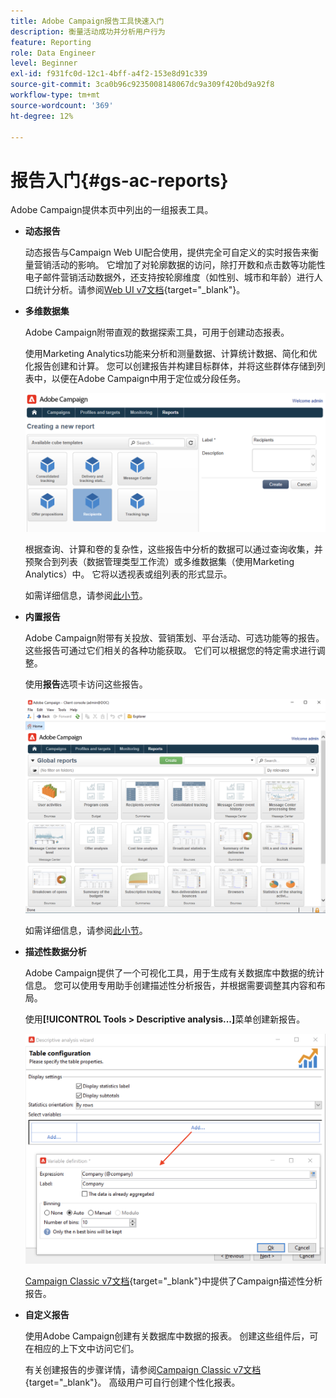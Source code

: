 ```yaml
---
title: Adobe Campaign报告工具快速入门
description: 衡量活动成功并分析用户行为
feature: Reporting
role: Data Engineer
level: Beginner
exl-id: f931fc0d-12c1-4bff-a4f2-153e8d91c339
source-git-commit: 3ca0b96c9235008148067dc9a309f420bd9a92f8
workflow-type: tm+mt
source-wordcount: '369'
ht-degree: 12%

---
```


# 报告入门{#gs-ac-reports}

Adobe Campaign提供本页中列出的一组报表工具。

* **动态报告**

  动态报告与Campaign Web UI配合使用，提供完全可自定义的实时报告来衡量营销活动的影响。 它增加了对轮廓数据的访问，除打开数和点击数等功能性电子邮件营销活动数据外，还支持按轮廓维度（如性别、城市和年龄）进行人口统计分析。请参阅[Web UI v7文档](https://experienceleague.adobe.com/docs/campaign-web/v8/reports/dynamic-reporting/get-started-reporting.html){target="_blank"}。

* **多维数据集**

  Adobe Campaign附带直观的数据探索工具，可用于创建动态报表。

  使用Marketing Analytics功能来分析和测量数据、计算统计数据、简化和优化报告创建和计算。 您可以创建报告并构建目标群体，并将这些群体存储到列表中，以便在Adobe Campaign中用于定位或分段任务。

  ![](assets/create-a-report.png)

  根据查询、计算和卷的复杂性，这些报告中分析的数据可以通过查询收集，并预聚合到列表（数据管理类型工作流）或多维数据集（使用Marketing Analytics）中。 它将以透视表或组列表的形式显示。

  如需详细信息，请参阅[此小节](gs-cubes.md)。

* **内置报告**

  Adobe Campaign附带有关投放、营销策划、平台活动、可选功能等的报告。 这些报告可通过它们相关的各种功能获取。 它们可以根据您的特定需求进行调整。

  使用&#x200B;**报告**&#x200B;选项卡访问这些报告。

  ![](assets/built-in-reports.png)

  如需详细信息，请参阅[此小节](built-in-reports.md)。

* **描述性数据分析**

  Adobe Campaign提供了一个可视化工具，用于生成有关数据库中数据的统计信息。 您可以使用专用助手创建描述性分析报告，并根据需要调整其内容和布局。

  使用&#x200B;**[!UICONTROL Tools > Descriptive analysis...]**&#x200B;菜单创建新报告。

  ![](assets/desc-analysis-report.png)

  [Campaign Classic v7文档](https://experienceleague.adobe.com/docs/campaign-classic/using/reporting/analyzing-populations/about-descriptive-analysis.html?lang=zh-Hans){target="_blank"}中提供了Campaign描述性分析报告。

* **自定义报告**

  使用Adobe Campaign创建有关数据库中数据的报表。 创建这些组件后，可在相应的上下文中访问它们。

  有关创建报告的步骤详情，请参阅[Campaign Classic v7文档](https://experienceleague.adobe.com/docs/campaign-classic/using/reporting/creating-new-reports/about-reports-creation-in-campaign.html?lang=zh-Hans){target="_blank"}。 高级用户可自行创建个性化报表。
